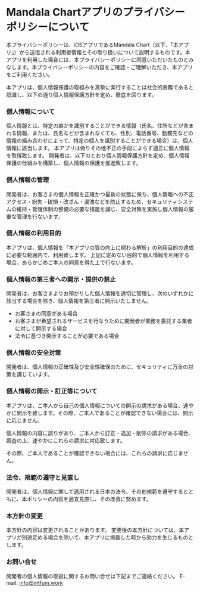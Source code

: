 <meta http-equiv="content-type" charset="utf-8">

# Mandala Chartアプリのプライバシーポリシーについて

本プライバシーポリシーは、iOSアプリであるMandala Chart（以下、「本アプリ」）から送信される利用者情報とその取り扱いについて説明するものです。本アプリを利用した場合には、本プライバシーポリシーに同意いただいたものとみなします。本プライバシーポリシーの内容をご確認・ご理解いただき、本アプリをご利用ください。

本アプリは、個人情報保護の取組みを真摯に実行することは社会的責務であると認識し、以下の通り個人情報保護方針を定め、徹底を図ります。

### 個人情報について

個人情報とは、特定の誰かを識別することができる情報（氏名、住所などが含まれる情報、または、氏名などが含まれなくても、性別、電話番号、勤務先などの情報の組み合わせによって、特定の個人を識別することができる場合）は、個人情報に該当します。
本アプリは偽りその他不正の手段によらず適正に個人情報を取得致します。
開発者は、以下のとおり個人情報保護方針を定め、個人情報保護の仕組みを構築し、個人情報の保護を推進致します。

### 個人情報の管理

開発者は、お客さまの個人情報を正確かつ最新の状態に保ち、個人情報への不正アクセス・紛失・破損・改ざん・漏洩などを防止するため、セキュリティシステムの維持・管理体制の整備の必要な措置を講じ、安全対策を実施し個人情報の厳重な管理を行ないます。

### 個人情報の利用目的

本アプリは、個人情報を「本アプリの質の向上に関わる解析」の利用目的の達成に必要な範囲内で、利用致します。
上記に定めない目的で個人情報を利用する場合、あらかじめご本人の同意を得た上で行ないます。

### 個人情報の第三者への開示・提供の禁止

開発者は、お客さまよりお預かりした個人情報を適切に管理し、次のいずれかに該当する場合を除き、個人情報を第三者に開示いたしません。
- お客さまの同意がある場合
- お客さまが希望されるサービスを行なうために開発者が業務を委託する業者に対して開示する場合
- 法令に基づき開示することが必要である場合

### 個人情報の安全対策

開発者は、個人情報の正確性及び安全性確保のために、セキュリティに万全の対策を講じています。


### 個人情報の開示・訂正等について

本アプリは、ご本人から自己の個人情報についての開示の請求がある場合、速やかに開示を致します。その際、ご本人であることが確認できない場合には、開示に応じません。

個人情報の内容に誤りがあり、ご本人から訂正・追加・削除の請求がある場合、調査の上、速やかにこれらの請求に対応致します。

その際、ご本人であることが確認できない場合には、これらの請求に応じません。

### 法令、規範の遵守と見直し

開発者は、個人情報に関して適用される日本の法令、その他規範を遵守するとともに、本ポリシーの内容を適宜見直し、その改善に努めます。

### 本方針の変更

本方針の内容は変更されることがあります。
変更後の本方針については、本アプリが別途定める場合を除いて、本アプリに掲載した時から効力を生じるものとします。

### お問い合せ

開発者の個人情報の取扱に関するお問い合せは下記までご連絡ください。
E-mail: info@mtfum.work
